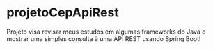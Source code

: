 # projetoCepApiRest
Projeto visa revisar meus estudos em algumas frameworks do Java e mostrar uma simples consulta à uma API REST usando Spring Boot!
